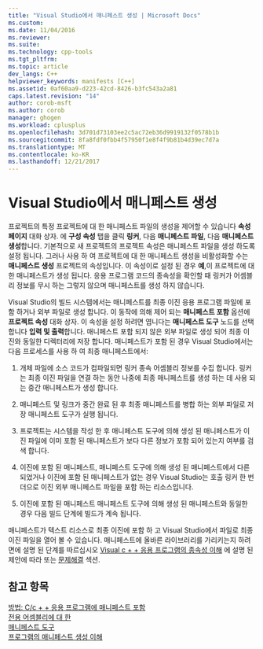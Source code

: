 ```yaml
---
title: "Visual Studio에서 매니페스트 생성 | Microsoft Docs"
ms.custom: 
ms.date: 11/04/2016
ms.reviewer: 
ms.suite: 
ms.technology: cpp-tools
ms.tgt_pltfrm: 
ms.topic: article
dev_langs: C++
helpviewer_keywords: manifests [C++]
ms.assetid: 0af60aa9-d223-42cd-8426-b3fc543a2a81
caps.latest.revision: "14"
author: corob-msft
ms.author: corob
manager: ghogen
ms.workload: cplusplus
ms.openlocfilehash: 3d701d73103ee2c5ac72eb36d9919132f0578b1b
ms.sourcegitcommit: 8fa8fdf0fbb4f57950f1e8f4f9b81b4d39ec7d7a
ms.translationtype: MT
ms.contentlocale: ko-KR
ms.lasthandoff: 12/21/2017
---
```

# <a name="manifest-generation-in-visual-studio"></a>Visual Studio에서 매니페스트 생성
프로젝트의 특정 프로젝트에 대 한 매니페스트 파일의 생성을 제어할 수 있습니다 **속성 페이지** 대화 상자. 에 **구성 속성** 탭을 클릭 **링커**, 다음 **매니페스트 파일**, 다음 **매니페스트 생성**합니다. 기본적으로 새 프로젝트의 프로젝트 속성은 매니페스트 파일을 생성 하도록 설정 됩니다. 그러나 사용 하 여 프로젝트에 대 한 매니페스트 생성을 비활성화할 수는 **매니페스트 생성** 프로젝트의 속성입니다. 이 속성이로 설정 된 경우 **예**,이 프로젝트에 대 한 매니페스트가 생성 됩니다. 응용 프로그램 코드의 종속성을 확인할 때 링커가 어셈블리 정보를 무시 하는 그렇지 않으며 매니페스트를 생성 하지 않습니다.  
  
 Visual Studio의 빌드 시스템에서는 매니페스트를 최종 이진 응용 프로그램 파일에 포함 하거나 외부 파일로 생성 합니다. 이 동작에 의해 제어 되는 **매니페스트 포함** 옵션에 **프로젝트 속성** 대화 상자. 이 속성을 설정 하려면 엽니다는 **매니페스트 도구** 노드를 선택 합니다 **입력 및 출력**합니다. 매니페스트 포함 되지 않은 외부 파일로 생성 되어 최종 이진와 동일한 디렉터리에 저장 합니다. 매니페스트가 포함 된 경우 Visual Studio에서는 다음 프로세스를 사용 하 여 최종 매니페스트에서:  
  
1.  개체 파일에 소스 코드가 컴파일되면 링커 종속 어셈블리 정보를 수집 합니다. 링커는 최종 이진 파일을 연결 하는 동안 나중에 최종 매니페스트를 생성 하는 데 사용 되는 중간 매니페스트가 생성 합니다.  
  
2.  매니페스트 및 링크가 중간 완료 된 후 최종 매니페스트를 병합 하는 외부 파일로 저장 매니페스트 도구가 실행 됩니다.  
  
3.  프로젝트는 시스템을 작성 한 후 매니페스트 도구에 의해 생성 된 매니페스트가 이진 파일에 이미 포함 된 매니페스트가 보다 다른 정보가 포함 되어 있는지 여부를 검색 합니다.  
  
4.  이진에 포함 된 매니페스트, 매니페스트 도구에 의해 생성 된 매니페스트에서 다른 되었거나 이진에 포함 된 매니페스트가 없는 경우 Visual Studio는 호출 링커 한 번 더으로 이진 외부 매니페스트 파일을 포함 하는 리소스입니다.  
  
5.  이진에 포함 된 매니페스트 매니페스트 도구에 의해 생성 된 매니페스트와 동일한 경우 다음 빌드 단계에 빌드가 계속 됩니다.  
  
 매니페스트가 텍스트 리소스로 최종 이진에 포함 하 고 Visual Studio에서 파일로 최종 이진 파일을 열어 볼 수 있습니다. 매니페스트에 올바른 라이브러리를 가리키는지 하려면에 설명 된 단계를 따르십시오 [Visual c + + 응용 프로그램의 종속성 이해](../ide/understanding-the-dependencies-of-a-visual-cpp-application.md) 에 설명 된 제안에 따라 또는 [문제해결](../build/troubleshooting-c-cpp-isolated-applications-and-side-by-side-assemblies.md) 섹션.  
  
## <a name="see-also"></a>참고 항목  
 [방법: C/c + + 응용 프로그램에 매니페스트 포함](../build/how-to-embed-a-manifest-inside-a-c-cpp-application.md)   
 [전용 어셈블리에 대 한](http://msdn.microsoft.com/library/ff951638)   
 [매니페스트 도구](http://msdn.microsoft.com/library/aa375649)   
 [ 프로그램의 매니페스트 생성 이해](../build/understanding-manifest-generation-for-c-cpp-programs.md)